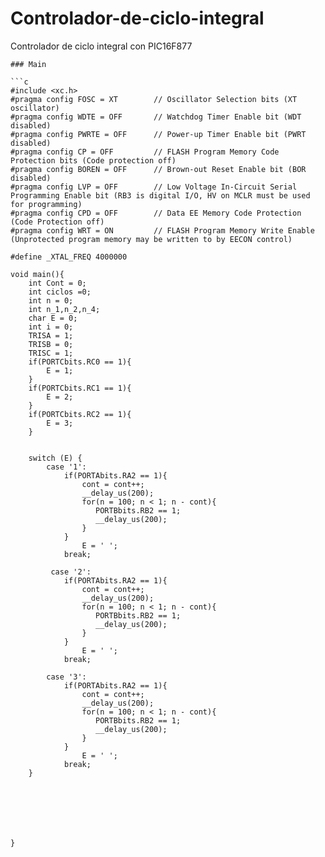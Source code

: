 # Controlador-de-ciclo-integral
Controlador de ciclo integral con PIC16F877
```
### Main

```c
#include <xc.h>
#pragma config FOSC = XT        // Oscillator Selection bits (XT oscillator)
#pragma config WDTE = OFF       // Watchdog Timer Enable bit (WDT disabled)
#pragma config PWRTE = OFF      // Power-up Timer Enable bit (PWRT disabled)
#pragma config CP = OFF         // FLASH Program Memory Code Protection bits (Code protection off)
#pragma config BOREN = OFF      // Brown-out Reset Enable bit (BOR disabled)
#pragma config LVP = OFF        // Low Voltage In-Circuit Serial Programming Enable bit (RB3 is digital I/O, HV on MCLR must be used for programming)
#pragma config CPD = OFF        // Data EE Memory Code Protection (Code Protection off)
#pragma config WRT = ON         // FLASH Program Memory Write Enable (Unprotected program memory may be written to by EECON control)

#define _XTAL_FREQ 4000000

void main(){
    int Cont = 0;
    int ciclos =0;
    int n = 0;
    int n_1,n_2,n_4;
    char E = 0;
    int i = 0;
    TRISA = 1;
    TRISB = 0;
    TRISC = 1;
    if(PORTCbits.RC0 == 1){
        E = 1;
    }
    if(PORTCbits.RC1 == 1){
        E = 2;
    }
    if(PORTCbits.RC2 == 1){
        E = 3;
    }
   

    switch (E) {
        case '1':
            if(PORTAbits.RA2 == 1){
                cont = cont++;
                __delay_us(200);
                for(n = 100; n < 1; n - cont){
                   PORTBbits.RB2 == 1;
                   __delay_us(200);
                }
            }
                E = ' ';
            break;
            
         case '2':
            if(PORTAbits.RA2 == 1){
                cont = cont++;
                __delay_us(200);
                for(n = 100; n < 1; n - cont){
                   PORTBbits.RB2 == 1;
                   __delay_us(200);
                }
            }
                E = ' ';
            break;
            
        case '3':
            if(PORTAbits.RA2 == 1){
                cont = cont++;
                __delay_us(200);
                for(n = 100; n < 1; n - cont){
                   PORTBbits.RB2 == 1;
                   __delay_us(200);
                }
            }
                E = ' ';
            break;
    }
   

   
   



}

```
